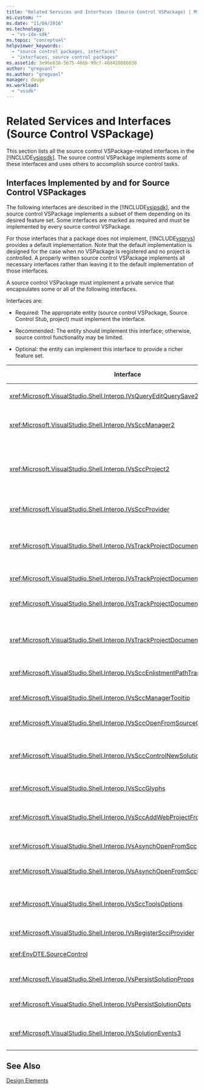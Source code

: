 ```yaml
---
title: "Related Services and Interfaces (Source Control VSPackage) | Microsoft Docs"
ms.custom: ""
ms.date: "11/04/2016"
ms.technology: 
  - "vs-ide-sdk"
ms.topic: "conceptual"
helpviewer_keywords: 
  - "source control packages, interfaces"
  - "interfaces, source control packages"
ms.assetid: 3e96e838-5675-46bb-99cf-40d420086038
author: "gregvanl"
ms.author: "gregvanl"
manager: douge
ms.workload: 
  - "vssdk"
---
```

# Related Services and Interfaces (Source Control VSPackage)
This section lists all the source control VSPackage-related interfaces in the [!INCLUDE[vsipsdk](../../extensibility/includes/vsipsdk_md.md)]. The source control VSPackage implements some of these interfaces and uses others to accomplish source control tasks.  
  
## Interfaces Implemented by and for Source Control VSPackages  
 The following interfaces are described in the [!INCLUDE[vsipsdk](../../extensibility/includes/vsipsdk_md.md)], and the source control VSPackage implements a subset of them depending on its desired feature set. Some interfaces are marked as required and must be implemented by every source control VSPackage.  
  
 For those interfaces that a package does not implement, [!INCLUDE[vsprvs](../../code-quality/includes/vsprvs_md.md)] provides a default implementation. Note that the default implementation is designed for the case when no VSPackage is registered and no project is controlled. A properly written source control VSPackage implements all necessary interfaces rather than leaving it to the default implementation of those interfaces.  
  
 A source control VSPackage must implement a private service that encapsulates some or all of the following interfaces.  
  
 Interfaces are:  
  
-   Required: The appropriate entity (source control VSPackage, Source Control Stub, project) must implement the interface.  
  
-   Recommended: The entity should implement this interface; otherwise, source control functionality may be limited.  
  
-   Optional: the entity can implement this interface to provide a richer feature set.  
  
|                                    Interface                                     |                                                                                                                                                                                                       Purpose                                                                                                                                                                                                       |      Implemented by      | Implement?  |
|----------------------------------------------------------------------------------|---------------------------------------------------------------------------------------------------------------------------------------------------------------------------------------------------------------------------------------------------------------------------------------------------------------------------------------------------------------------------------------------------------------------|--------------------------|-------------|
|        <xref:Microsoft.VisualStudio.Shell.Interop.IVsQueryEditQuerySave2>        |                                                                                                                           Editors call this interface before modifying or saving a file. The source control VSPackage can check out the file or deny the operation if the checkout fails.                                                                                                                           | Source control VSPackage | Recommended |
|            <xref:Microsoft.VisualStudio.Shell.Interop.IVsSccManager2>            |                                                                                                         This interface provides basic source control functionality for projects, such as registering and unregistering projects with source control and providing support for basic source control glyphs.                                                                                                          | Source control VSPackage |  Required   |
|            <xref:Microsoft.VisualStudio.Shell.Interop.IVsSccProject2>            | This interface is obtained from the <xref:Microsoft.VisualStudio.Shell.Interop.IVsHierarchy> using the <xref:System.Runtime.InteropServices.Marshal.QueryInterface%2A> function, or by simply casting the object implementing `IVsHierarchy` to `IVsSccProject2`. It is used for getting the files under source control in a project or for informing the project of the current source control status or location. |         Project          |  Required   |
|            <xref:Microsoft.VisualStudio.Shell.Interop.IVsSccProvider>            |                                                                                                                                                                   The integration module uses this interface to set the current active VSPackage.                                                                                                                                                                   | Source control VSPackage |  Required   |
|      <xref:Microsoft.VisualStudio.Shell.Interop.IVsTrackProjectDocuments2>       |                 This interface is based on a subscription model. Any VSPackage can signal that it wants to receive document events and be advised by the shell on events that are about to happen. It is implemented and handled by [!INCLUDE[vsprvs](../../code-quality/includes/vsprvs_md.md)], which in turn passes events implementing the `IVsTrackProjectDocumentsEvents2` to the VSPackage.                  |   Source Control Stub    |  Required   |
|      <xref:Microsoft.VisualStudio.Shell.Interop.IVsTrackProjectDocuments3>       |                                                                                                                                               This interface provides batch processing, synchronized read/write operations, and an advanced `OnQueryAddFiles` method.                                                                                                                                               |   Source Control Stub    |  Required   |
|   <xref:Microsoft.VisualStudio.Shell.Interop.IVsTrackProjectDocumentsEvents2>    |                                                                                **Solution Explorer** and projects call this interface when new files are added to the projects, or when files and folders are renamed or deleted from projects. The source control VSPackage can check out the project file or cancel the operation.                                                                                | Source control VSPackage | Recommended |
|   <xref:Microsoft.VisualStudio.Shell.Interop.IVsTrackProjectDocumentsEvents3>    |                                                         **Solution Explorer** and projects call this interface in response to calls made to the methods of the IVstrackProjectDocuments3 interface. The source control VSPackage can track batched operations, synchronized read/write operations, and work with a more advanced `OnQueryAddFiles` method.                                                          | Source control VSPackage | Recommended |
|   <xref:Microsoft.VisualStudio.Shell.Interop.IVsSccEnlistmentPathTranslation>    |                                                                                                                                                                       This interface provides enlistment management support for Web projects.                                                                                                                                                                       | Source control VSPackage | Recommended |
|         <xref:Microsoft.VisualStudio.Shell.Interop.IVsSccManagerTooltip>         |                                                                                                                                                            This interface is used to retrieve ToolTips for the source-controlled files in the projects.                                                                                                                                                             | Source control VSPackage |  Optional   |
|     <xref:Microsoft.VisualStudio.Shell.Interop.IVsSccOpenFromSourceControl>      |                                                                                                                                                                                This interface provides namespace extension support.                                                                                                                                                                                 | Source control VSPackage |  Optional   |
|       <xref:Microsoft.VisualStudio.Shell.Interop.IVsSccControlNewSolution>       |                                                                     The VSPackage uses this interface to integrate a namespace extension into the **New**, **Open**, or **Save** dialog boxes. Consequently, projects can be automatically added to source control on creation, or added to source control when a save operation is in effect.                                                                      | Source control VSPackage |  Optional   |
|             <xref:Microsoft.VisualStudio.Shell.Interop.IVsSccGlyphs>             |                                                                                                                                             The VSPackage uses this interface to define additional glyphs as source control glyphs for nodes in **Solution Explorer**.                                                                                                                                              | Source control VSPackage |  Optional   |
| <xref:Microsoft.VisualStudio.Shell.Interop.IVsSccAddWebProjectFromSourceControl> |                                                                                            The **Add** dialog box for Web projects uses this interface. It provides methods for browsing for a source control location and for opening a Web project previously added in the source control repository at that location.                                                                                            | Source control VSPackage | Recommended |
|         <xref:Microsoft.VisualStudio.Shell.Interop.IVsAsynchOpenFromScc>         |                                                                                                                                                       This interface provides support for asynchronous (background) loading of projects from source control.                                                                                                                                                        | Source control VSPackage |  Optional   |
|  <xref:Microsoft.VisualStudio.Shell.Interop.IVsAsynchOpenFromSccProjectEvents>   |                                                                                                                             This interface allows projects to watch the progress of asynchronous loading initiated by <xref:Microsoft.VisualStudio.Shell.Interop.IVsAsynchOpenFromScc>.                                                                                                                             |         Project          |  Optional   |
|          <xref:Microsoft.VisualStudio.Shell.Interop.IVsSccToolsOptions>          |                                           This interface allows the IDE to query the active source control VSPackage. The IDE queries the value of source control settings that have meaning even when there is no active source control VSPackage registered. This interface is implemented and handled by [!INCLUDE[vsprvs](../../code-quality/includes/vsprvs_md.md)].                                           |   Source Control Stub    |  Required   |
|       <xref:Microsoft.VisualStudio.Shell.Interop.IVsRegisterScciProvider>        |                                                                                                                                                                         This interface is used in registering the source control VSPackage.                                                                                                                                                                         |   Source Control Stub    |  Required   |
|                           <xref:EnvDTE.SourceControl>                            |                                                                                                                                              This interface is used in automation. As such, it exposes only functions that can be executed without displaying any UI.                                                                                                                                               | Source control VSPackage |  Optional   |
|       <xref:Microsoft.VisualStudio.Shell.Interop.IVsPersistSolutionProps>        |                                                                                                                      This interface is used to save the source control settings in the solution (.sln) file. The settings include the source control location and source control status flags.                                                                                                                      | Source control VSPackage | Recommended |
|        <xref:Microsoft.VisualStudio.Shell.Interop.IVsPersistSolutionOpts>        |                                                                                                       This interface is used to save the source control settings in the solution options (.suo) file. This may include user-specific source control settings such as the current user's enlistment location.                                                                                                        | Source control VSPackage | Recommended |
|          <xref:Microsoft.VisualStudio.Shell.Interop.IVsSolutionEvents3>          |                                                                                                        This interface is used to monitor events in order to perform operations such as checking in project files before closing solutions, or getting new files from source control when opening a project.                                                                                                         | Source control VSPackage | Recommended |
  
## See Also  
 [Design Elements](../../extensibility/internals/source-control-vspackage-design-elements.md)